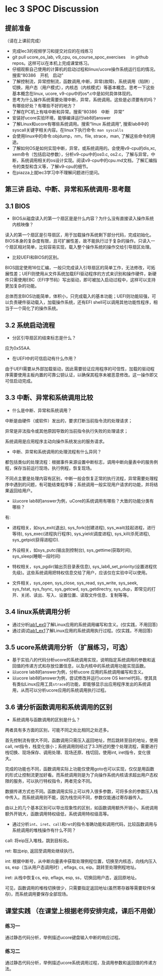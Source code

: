 # lec 3 SPOC Discussion

## **提前准备**
（请在上课前完成）


 - 完成lec3的视频学习和提交对应的在线练习
 - git pull ucore_os_lab, v9_cpu, os_course_spoc_exercises  　in github repos。这样可以在本机上完成课堂练习。
 - 仔细观察自己使用的计算机的启动过程和linux/ucore操作系统运行后的情况。搜索“80386　开机　启动”
 - 了解控制流，异常控制流，函数调用,中断，异常(故障)，系统调用（陷阱）,切换，用户态（用户模式），内核态（内核模式）等基本概念。思考一下这些基本概念在linux, ucore, v9-cpu中的os*.c中是如何具体体现的。
 - 思考为什么操作系统需要处理中断，异常，系统调用。这些是必须要有的吗？有哪些好处？有哪些不好的地方？
 - 了解在PC机上有啥中断和异常。搜索“80386　中断　异常”
 - 安装好ucore实验环境，能够编译运行lab8的answer
 - 了解Linux和ucore有哪些系统调用。搜索“linux 系统调用", 搜索lab8中的syscall关键字相关内容。在linux下执行命令: ```man syscalls```
 - 会使用linux中的命令:objdump，nm，file, strace，man, 了解这些命令的用途。
 - 了解如何OS是如何实现中断，异常，或系统调用的。会使用v9-cpu的dis,xc, xem命令（包括启动参数），分析v9-cpu中的os0.c, os2.c，了解与异常，中断，系统调用相关的os设计实现。阅读v9-cpu中的cpu.md文档，了解汇编指令的类型和含义等，了解v9-cpu的细节。
 - 在piazza上就lec3学习中不理解问题进行提问。

## 第三讲 启动、中断、异常和系统调用-思考题

## 3.1 BIOS
-  BIOS从磁盘读入的第一个扇区是是什么内容？为什么没有直接读入操作系统内核映像？

读入的第一个扇区是引导扇区，用于加载操作系统剩下部分代码，完成初始化。BIOS本身的复杂度有限，且可扩展性差，故不能执行过于复杂的操作。只读入一个扇区相对简单，比较容易实现，载入整个操作系统的操作交给引导扇区处理。

- 比较UEFI和BIOS的区别。

BIOS固定使用16位汇编，一般只完成读入引导扇区的简单工作，无法修改，可拓展性差；UEFI则使用从文件系统加载EFI驱动程序的方式来识别和操作硬件，新硬件只需使用EBC（EFI字节码）写出驱动，即可被加入启动过程中，这样可以支持更加复杂的功能。

总体而言BIOS功能简单，体积小，只完成载入的基本功能；UEFI则功能较强，可以负责硬件驱动载入，加载操作系统，还有EFI shell可以调用其他功能性程序，相当于一个简化了的操作系统。

## 3.2 系统启动流程

- 分区引导扇区的结束标志是什么？

应为0x55AA.

- 在UEFI中的可信启动有什么作用？

由于UEFI需要从外部加载驱动，因此需要验证应用程序的可信性，加载的驱动程序需要使用主板内置的可靠公钥认证，以确保其程序未被恶意修改。这一操作即又可信启动完成。

## 3.3 中断、异常和系统调用比较
- 什么是中断、异常和系统调用？

中断是由硬件（或软件）发出的，要求打断当前指令流的处理请求；

异常是非法指令或其他原因导致的当前指令执行失败的处理请求；

系统调用是应用程序主动向操作系统发出的服务请求。

-  中断、异常和系统调用的处理流程有什么异同？

都包括类似的处理流程：根据事件来源设置中断标志，调用中断向量表中的服务例程，保存当前运行现场，执行例程，恢复现场。

不同点主要是处理内容有区别，中断一般会恢复正常的执行流程，异常需要处理程序中遇到的问题，有可能结束程序等；系统调用一般实现用户请求的功能，并将结果返回给用户。

- 以ucore lab8的answer为例，uCore的系统调用有哪些？大致的功能分类有哪些？

有:

+ 进程相关，如sys\_exit(退出), sys\_fork(创建进程), sys\_wait(挂起进程，进行等待), sys\_exec(进程执行程序), sys\_yield(调度进程), sys\_kill(杀死进程), sys\_getpid(获得进程ID).

+ 外设相关，如sys\_putc(输出到控制台), sys\_gettime(获取时间), sys\_sleep(睡眠一段时间)

+ 特权相关，sys\_pgdir(输出页目录表信息), sys\_lab6\_set\_priority(设置进程优先级)。这些系统调用把特权信息交给了用户，应该仅在实验中可以使用。

+ 文件相关，sys\_open, sys\_close, sys\_read, sys\_write, sys\_seek, sys\_fstat, sys\_fsync, sys\_getcwd, sys\_getdirectry, sys\_dup，即常见的打开、关闭、读出、写入、设置位置、读取文件信息、复制等等。

## 3.4 linux系统调用分析
-  通过分析[lab1_ex0](https://github.com/chyyuu/ucore_lab/blob/master/related_info/lab1/lab1-ex0.md)了解Linux应用的系统调用编写和含义。(仅实践，不用回答)
- 通过调试[lab1_ex1](https://github.com/chyyuu/ucore_lab/blob/master/related_info/lab1/lab1-ex1.md)了解Linux应用的系统调用执行过程。(仅实践，不用回答)


## 3.5 ucore系统调用分析 （扩展练习，可选）
-  基于实验八的代码分析ucore的系统调用实现，说明指定系统调用的参数和返回值的传递方式和存放位置信息，以及内核中的系统调用功能实现函数。
- 以ucore lab8的answer为例，分析ucore 应用的系统调用编写和含义。
- 以ucore lab8的answer为例，尝试修改并运行ucore OS kernel代码，使其具有类似Linux应用工具`strace`的功能，即能够显示出应用程序发出的系统调用，从而可以分析ucore应用的系统调用执行过程。

 
## 3.6 请分析函数调用和系统调用的区别
- 系统调用与函数调用的区别是什么？

两者具有多方面的区别，可能不同之处比相同之处还多。

首先控制流有很大不同，函数调用只需压入返回地址，然后跳转至目的地址，使用call, ret指令，栈变化很小；系统调用则经过了3.3所述的整个处理流程，需要进行栈切换、现场保存、调用处理、现场还原、栈切回，使用int, iret指令，变化很大。

完成的功能也不同，函数调用实际上功能仅使用goto也可以实现，仅仅是用函数的形式让控制流更加好看。而系统调用则是为了向操作系统内核请求超出用户态权限的服务，可以执行特权指令，两者完全不同。

数据传递方式也不同。函数调用实际上可以传入很多参数，可将多余的参数压入栈中传入。而系统调用则不能，因为栈空间不同，参数仅能通过寄存器传入。

由以上的几个基本区别可以导出现象性的区别，如函数调用额外开销小，系统调用额外开销大，函数调用特权级低，系统调用特权级高等。

- 通过分析`int`、`iret`、`call`和`ret`的指令准确功能和调用代码，比较函数调用与系统调用的堆栈操作有什么不同？

call: 将eip压入堆栈，跳到目标处。

ret: 取出eip, 返回至调用处继续执行。

int: 根据中断号，从中断向量表中获取处理例程位置，切换至内核态，向栈内压入ss, esp（当从用户态调用时）, eflags, cs, eip。跳转至处理例程地址。

iret: 从栈中恢复cs, eip, eflags, esp, ss，切换回用户态，返回原地址。

可见，函数调用的堆栈切换很少，只需要指定返回地址(虽然寄存器等需要软件保存)，而系统调用要保存全部现场。


## 课堂实践 （在课堂上根据老师安排完成，课后不用做）
### 练习一
通过静态代码分析，举例描述ucore键盘输入中断的响应过程。

### 练习二
通过静态代码分析，举例描述ucore系统调用过程，及调用参数和返回值的传递方法。
